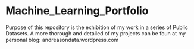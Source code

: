 # Machine_Learning_Portfolio

Purpose of this repository is the exhibition of my work in a series of Public Datasets. A more thorough and detailed of my projects can be foun at my personal blog: 
andreasondata.wordpress.com
